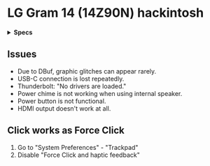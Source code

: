 # LG Gram 14 (14Z90N) hackintosh

<details>
<summary><strong>Specs</strong></summary>
</br>

| Model | 14Z90N-V.AR5DK |
| - | - |
| CPU | Intel Core i5-1035G4 |
| GPU | Intel Iris Plus Graphics |
| RAM | M471A1G44AB0-CWE (on-board) |
| SSD | ~~HFS256GD9TNG-L2A0A~~ Intel 7600p |
| LCD | LP140WFA-SPY1 |
| WLAN | Intel Wi-Fi 6 AX201 160MHz |
| Audio | Conexant CX8200 |
| BIOS | 20200812 |

</details>

## Issues
* Due to DBuf, graphic glitches can appear rarely.
* USB-C connection is lost repeatedly.
* Thunderbolt: "No drivers are loaded."
* Power chime is not working when using internal speaker.
* Power button is not functional.
* HDMI output doesn't work at all.

</details>

## Click works as Force Click
1. Go to "System Preferences" - "Trackpad"
2. Disable "Force Click and haptic feedback"
